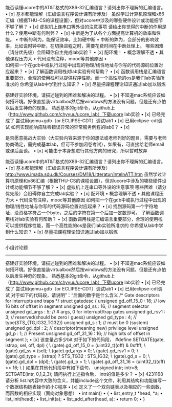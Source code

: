 能否读懂ucore中的AT&T格式的X86-32汇编语言？请列出你不理解的汇编语言。
•	[x] 基本都能理解（汇编语言程序设计课有所涉及）
虽然学过计算机原理和x86汇编（根据THU-CS的课程设置），但对ucore中涉及的哪些硬件设计或功能细节不够了解？
•	[x] 虚拟机上连串口等外设的注意事项
请给出你觉得的中断的作用是什么？使用中断有何利弊？
•	[x] 中断是为了从各个方面提高计算机的效率和性能。
•	中断的利为，能保证效率，比如硬中断
•	中断的弊为，会部分的影响效率，比如说时钟中断，在切换进程之时，需要花费时间在中断处理上。
哪些困难（请分优先级）会阻碍你自主完成lab实验？
•	[x] 配环境！
•	概念理解不透
•	其他课程压力大
•	代码没有注释，mooc等其他原因
•	
如何把一个在gdb中或执行过程中出现的物理/线性地址与你写的代码源码位置对应起来？
•	[x] 
了解函数调用栈对lab实验有何帮助？
•	[x] 函数调用栈是汇编语言重要部分，合理的使用栈可以提供程序性能，而一个高性能的os是我们lab实验所准求的
你希望从lab中学到什么知识？
•	[x] 尽量把课程理论知识通过lab加以锻炼


搭建好实验环境，请描述碰到的困难和解决的过程。
•	[x] 不知道mac系统应该如何搭环境。好像直接装virtualbox然后按windows的方法没有问题。但是还有点怕以后发生神奇的现象。
熟悉基本的git命令，从github上（http://www.github.com/chyyuu/ucore_lab）下载ucore lab实验
•	[x] 已经完成了
尝试用qemu+gdb（or ECLIPSE-CDT）调试lab1
•	[x] 已用eclipse-cdt调试
如何实现能响应除零错误异常的异常服务例程的lab0？
•	[x] 

是否愿意挑战大实验（大实验内容来源于你的想法或老师列好的题目，需要与老师协商确定，需完成基本lab，但可不参加闭卷考试），如果有，可直接给老师email或课后面谈。
•	[x] 可能由于本身想进行其他方向的研究，所以暂时放弃


能否读懂ucore中的AT&T格式的X86-32汇编语言？请列出你不理解的汇编语言。
•	[x] 基本都能理解（汇编语言程序设计课有所涉及）
http://www.imada.sdu.dk/Courses/DM18/Litteratur/IntelnATT.htm
虽然学过计算机原理和x86汇编（根据THU-CS的课程设置），但对ucore中涉及的哪些硬件设计或功能细节不够了解？
•	[x] 虚拟机上连串口等外设的注意事项
哪些困难（请分优先级）会阻碍你自主完成lab实验？
•	[x] 配环境
•	概念理解不透
•	其他课程压力大
•	代码没有注释，mooc等其他原因
如何把一个在gdb中或执行过程中出现的物理/线性地址与你写的代码源码位置对应起来？
•	[x] 找到源码第一个字符地址，没资格字符占一个byte，之后的字符在第一个后加一定数即可。
了解函数调用栈对lab实验有何帮助？
•	[x] 函数调用栈是汇编语言重要部分，合理的使用栈可以提供程序性能，而一个高性能的os是我们lab实验所准求的
你希望从lab中学到什么知识？
•	[x] 尽量把课程理论知识通过lab加以锻炼
________________________________________
小组讨论题
________________________________________
搭建好实验环境，请描述碰到的困难和解决的过程。
•	[x] 不知道mac系统应该如何搭环境。好像直接装virtualbox然后按windows的方法没有问题。但是还有点怕以后发生神奇的现象。
熟悉基本的git命令，从github上（http://www.github.com/chyyuu/ucore_lab）下载ucore lab实验
•	[x] 已经完成了
尝试用qemu+gdb（or ECLIPSE-CDT）调试lab1
•	[x] 已用eclipse-cdt调试
对于如下的代码段，请说明”：“后面的数字是什么含义
/* Gate descriptors for interrupts and traps */ struct gatedesc {     unsigned gd_off_15_0 : 16;        // low 16 bits of offset in segment     unsigned gd_ss : 16;            // segment selector     unsigned gd_args : 5;            // # args, 0 for interrupt/trap gates     unsigned gd_rsv1 : 3;            // reserved(should be zero I guess)     unsigned gd_type : 4;            // type(STS_{TG,IG32,TG32})     unsigned gd_s : 1;                // must be 0 (system)     unsigned gd_dpl : 2;            // descriptor(meaning new) privilege level     unsigned gd_p : 1;                // Present     unsigned gd_off_31_16 : 16;        // high bits of offset in segment }; 
•	[x] 该变量占多少bit
对于如下的代码段，
#define SETGATE(gate, istrap, sel, off, dpl) {            \     (gate).gd_off_15_0 = (uint32_t)(off) & 0xffff;        \     (gate).gd_ss = (sel);                                \     (gate).gd_args = 0;                                    \     (gate).gd_rsv1 = 0;                                    \     (gate).gd_type = (istrap) ? STS_TG32 : STS_IG32;    \     (gate).gd_s = 0;                                    \     (gate).gd_dpl = (dpl);                                \     (gate).gd_p = 1;                                    \     (gate).gd_off_31_16 = (uint32_t)(off) >> 16;        \ } 
如果在其他代码段中有如下语句，
unsigned intr; intr=8; SETGATE(intr, 0,1,2,3); 
请问执行上述指令后， intr的值是多少？
•	[x] 4231168
请分析 list.h内容中大致的含义，并能include这个文件，利用其结构和功能编写一个数据结构链表操作的小C程序
•	[x] 定义了一个双向链表以及相应的一些函数，而函数的相应实现（面向对象思想）
•	int main()
•	{
•	list_entry_t *head, *a;
•	list_init(head);
•	list_init(a);
•	list_add_after(head, a);
•	return 0;
•	}



